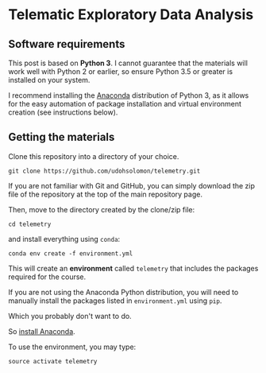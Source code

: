 # Telematic Exploratory Data Analysis

## Software requirements

This post is based on **Python 3**. I cannot guarantee that the materials will work well with Python 2 or earlier, so ensure Python 3.5 or greater is installed on your system.

I recommend installing the [Anaconda](https://www.continuum.io/downloads) distribution of Python 3, as it allows for the easy automation of package installation and virtual environment creation (see instructions below).

## Getting the materials

Clone this repository into a directory of your choice.

    git clone https://github.com/udohsolomon/telemetry.git

If you are not familiar with Git and GitHub, you can simply download the zip file of the repository at the top of the main repository page.

Then, move to the directory created by the clone/zip file:

    cd telemetry

and install everything using `conda`:

    conda env create -f environment.yml

This will create an **environment** called `telemetry` that includes the packages required for the course.    

If you are not using the Anaconda Python distribution, you will need to manually install the packages listed in `environment.yml` using `pip`.

Which you probably don't want to do.

So [install Anaconda](https://www.continuum.io/downloads).

To use the environment, you may type:

    source activate telemetry
